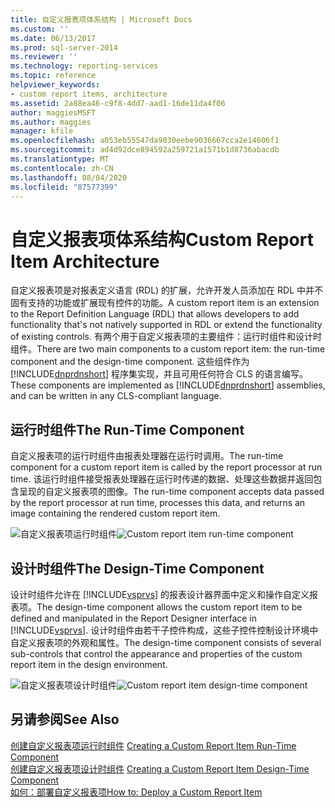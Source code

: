 ```yaml
---
title: 自定义报表项体系结构 | Microsoft Docs
ms.custom: ''
ms.date: 06/13/2017
ms.prod: sql-server-2014
ms.reviewer: ''
ms.technology: reporting-services
ms.topic: reference
helpviewer_keywords:
- custom report items, architecture
ms.assetid: 2a88ea46-c9f8-4dd7-aad1-16de11da4f06
author: maggiesMSFT
ms.author: maggies
manager: kfile
ms.openlocfilehash: a053eb55547da9030eebe9036667cca2e14606f1
ms.sourcegitcommit: ad4d92dce894592a259721a1571b1d8736abacdb
ms.translationtype: MT
ms.contentlocale: zh-CN
ms.lasthandoff: 08/04/2020
ms.locfileid: "87577399"
---
```

# <a name="custom-report-item-architecture"></a><span data-ttu-id="7f126-102">自定义报表项体系结构</span><span class="sxs-lookup"><span data-stu-id="7f126-102">Custom Report Item Architecture</span></span>
  <span data-ttu-id="7f126-103">自定义报表项是对报表定义语言 (RDL) 的扩展，允许开发人员添加在 RDL 中并不固有支持的功能或扩展现有控件的功能。</span><span class="sxs-lookup"><span data-stu-id="7f126-103">A custom report item is an extension to the Report Definition Language (RDL) that allows developers to add functionality that's not natively supported in RDL or extend the functionality of existing controls.</span></span> <span data-ttu-id="7f126-104">有两个用于自定义报表项的主要组件：运行时组件和设计时组件。</span><span class="sxs-lookup"><span data-stu-id="7f126-104">There are two main components to a custom report item: the run-time component and the design-time component.</span></span> <span data-ttu-id="7f126-105">这些组件作为 [!INCLUDE[dnprdnshort](../../includes/dnprdnshort-md.md)] 程序集实现，并且可用任何符合 CLS 的语言编写。</span><span class="sxs-lookup"><span data-stu-id="7f126-105">These components are implemented as [!INCLUDE[dnprdnshort](../../includes/dnprdnshort-md.md)] assemblies, and can be written in any CLS-compliant language.</span></span>  
  
## <a name="the-run-time-component"></a><span data-ttu-id="7f126-106">运行时组件</span><span class="sxs-lookup"><span data-stu-id="7f126-106">The Run-Time Component</span></span>  
 <span data-ttu-id="7f126-107">自定义报表项的运行时组件由报表处理器在运行时调用。</span><span class="sxs-lookup"><span data-stu-id="7f126-107">The run-time component for a custom report item is called by the report processor at run time.</span></span> <span data-ttu-id="7f126-108">该运行时组件接受报表处理器在运行时传递的数据、处理这些数据并返回包含呈现的自定义报表项的图像。</span><span class="sxs-lookup"><span data-stu-id="7f126-108">The run-time component accepts data passed by the report processor at run time, processes this data, and returns an image containing the rendered custom report item.</span></span>  
  
 <span data-ttu-id="7f126-109">![自定义报表项运行时组件](../../../2014/reporting-services/media/customreportitemrun-timecomponentarchitecture.gif "自定义报表项运行时组件")</span><span class="sxs-lookup"><span data-stu-id="7f126-109">![Custom report item run-time component](../../../2014/reporting-services/media/customreportitemrun-timecomponentarchitecture.gif "Custom report item run-time component")</span></span>  
  
## <a name="the-design-time-component"></a><span data-ttu-id="7f126-110">设计时组件</span><span class="sxs-lookup"><span data-stu-id="7f126-110">The Design-Time Component</span></span>  
 <span data-ttu-id="7f126-111">设计时组件允许在 [!INCLUDE[vsprvs](../../includes/vsprvs-md.md)] 的报表设计器界面中定义和操作自定义报表项。</span><span class="sxs-lookup"><span data-stu-id="7f126-111">The design-time component allows the custom report item to be defined and manipulated in the Report Designer interface in [!INCLUDE[vsprvs](../../includes/vsprvs-md.md)].</span></span> <span data-ttu-id="7f126-112">设计时组件由若干子控件构成，这些子控件控制设计环境中自定义报表项的外观和属性。</span><span class="sxs-lookup"><span data-stu-id="7f126-112">The design-time component consists of several sub-controls that control the appearance and properties of the custom report item in the design environment.</span></span>  
  
 <span data-ttu-id="7f126-113">![自定义报表项设计时组件](../../../2014/reporting-services/media/customreportitemdesign-timecomponentarchitecture.gif "自定义报表项设计时组件")</span><span class="sxs-lookup"><span data-stu-id="7f126-113">![Custom report item design-time component](../../../2014/reporting-services/media/customreportitemdesign-timecomponentarchitecture.gif "Custom report item design-time component")</span></span>  
  
## <a name="see-also"></a><span data-ttu-id="7f126-114">另请参阅</span><span class="sxs-lookup"><span data-stu-id="7f126-114">See Also</span></span>  
 <span data-ttu-id="7f126-115">[创建自定义报表项运行时组件](../custom-report-items/creating-a-custom-report-item-run-time-component.md) </span><span class="sxs-lookup"><span data-stu-id="7f126-115">[Creating a Custom Report Item Run-Time Component](../custom-report-items/creating-a-custom-report-item-run-time-component.md) </span></span>  
 <span data-ttu-id="7f126-116">[创建自定义报表项设计时组件](../custom-report-items/creating-a-custom-report-item-design-time-component.md) </span><span class="sxs-lookup"><span data-stu-id="7f126-116">[Creating a Custom Report Item Design-Time Component](../custom-report-items/creating-a-custom-report-item-design-time-component.md) </span></span>  
 [<span data-ttu-id="7f126-117">如何：部署自定义报表项</span><span class="sxs-lookup"><span data-stu-id="7f126-117">How to: Deploy a Custom Report Item</span></span>](../custom-report-items/how-to-deploy-a-custom-report-item.md)  
  
  
